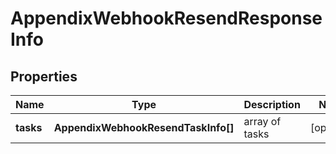 # AppendixWebhookResendResponseInfo

## Properties

| Name | Type | Description | Notes |
|------------ | ------------- | ------------- | -------------|
**tasks** | **AppendixWebhookResendTaskInfo[]** | array of tasks |[optional]|